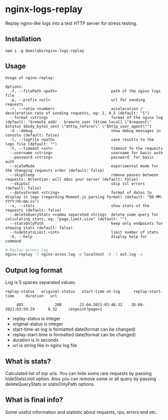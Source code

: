 # nginx-logs-replay
Replay nginx-like logs into a test HTTP server for stress testing.

## Installation

```
npm i -g @amilabs/nginx-logs-replay
```

## Usage

```
Usage of nginx-replay:

Options:
  -f, --filePath <path>                        path of the nginx logs file
  -p, --prefix <url>                           url for sending requests
  -r, --ratio <number>                         acceleration / deceleration rate of sending requests, eg: 2, 0.5 (default: "1")
  --format <string>                            format of the nginx log (default: "$remote_addr - $remote_user [$time_local] \"$request\" $status $body_bytes_sent \"$http_referer\" \"$http_user_agent\"")
  -d --debug                                   show debug messages in console (default: false)
  -l, --logFile <path>                         save results to the logs file (default: "")
  -t, --timeout <int>                          timeout fo the requests
  --username <string>                          username for basic auth
  --password <string>                          password  for basic auth
  --scaleMode                                  experimental mode for the changing requests order (default: false)
  --skipSleep                                  remove pauses between requests. Attention: will ddos your server (default: false)
  --skipSsl                                    skip ssl errors (default: false)
  --datesFormat <string>                       format of dates to display in logs (regarding Moment.js parsing format) (default: "DD-MM-YYYY:hh:mm:ss")
  -s, --stats                                  show stats of the requests (default: false)
  --deleteQueryStats <comma separated string>  delete some query for calculating stats, eg: "page,limit,size" (default: "")
  --statsOnlyPath                              keep only endpoints for showing stats (default: false)
  --hideStatsLimit <int>                       limit number of stats
  -h, --help                                   display help for command

```

```bash
# Replay access log
nginx-replay -f nginx-acces.log -p localhost -d -l out.log -s
```

## Output log format

Log is 5 spaces separated values:
```
replay-status   original-status   start-time-at-log      replay-start-time     duration   url

     403              200        22-04-2021:03:46:32    26-04-2021:03:59:29      0.32     /enpoint?page=1
```

* replay-status is integer
* original-status is integer
* start-time-at-log is formatted date(format can be changed)
* replay-start-time is formatted date(format can be changed)
* duration is in seconds
* url is string like in nginx log file

## What is stats?

Calculated list of top urls. You can hide some rare requests by passing hideStatsLimit option.
Also you can remove some or all query by passing deleteQueryStats or statsOnlyPath options.

## What is final info?

Some useful information and statistic about requests, rps, errors end etc.